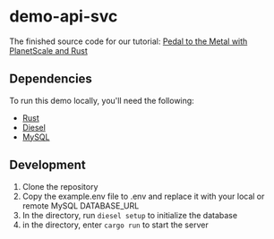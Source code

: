 # demo-api-svc
The finished source code for our tutorial: [Pedal to the Metal with PlanetScale and Rust](https://bend.green/blog/pedal-to-the-metal-with-planetscale-and-rust)

## Dependencies
To run this demo locally, you'll need the following:
* [Rust](https://www.rust-lang.org/)
* [Diesel](https://diesel.rs/)
* [MySQL](https://dev.mysql.com/doc/refman/8.0/en/installing.html)

## Development
1. Clone the repository
2. Copy the example.env file to .env and replace it with your local or remote MySQL DATABASE_URL
3. In the directory, run `diesel setup` to initialize the database
4. in the directory, enter `cargo run` to start the server

